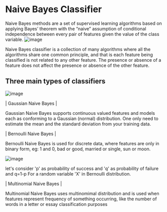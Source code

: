 
# Naive Bayes Classifier 
Naive Bayes methods are a set of supervised learning algorithms based on applying Bayes’ theorem with the “naive” assumption of conditional independence between every pair of features given the value of the class variable. 
![image](https://cdn-images-1.medium.com/max/600/1*aFhOj7TdBIZir4keHMgHOw.png)



Naive Bayes classifier is a collection of many algorithms where all the algorithms share one common principle, and that is each feature being classified is not related to any other feature. The presence or absence of a feature does not affect the presence or absence of the other feature.


## Three main types of classifiers 

 ![image](https://miro.medium.com/max/1336/1*-ILVYuyxT3ypZ9CF0BEgWQ.png)


| Gaussian Naive Bayes |

Gaussian Naive Bayes supports continuous valued features and models each as conforming to a Gaussian (normal) distribution. 
One only need to estimate the mean and the standard deviation from your training data.



| Bernoulli Naive Bayes |

 Bernoulli Naive Bayes is used for discrete data, where features are only in binary form, eg: 1 and 0, bad or good, married or single, sun or moon.

 ![image](https://iq.opengenus.org/content/images/2020/05/11-1.jpg)

 let's consider 'p' as probability of success and 'q' as probability of failure and q=1-p
For a random variable 'X' in Bernoulli distribution. 

| Multinomial Naive Bayes |

Multinomial Naive Bayes uses multinomimal distribution and is used when features represent frequency of something occurring, like the number of words in a letter or essay classification purposes


